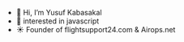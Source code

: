 - 👋 Hi, I’m Yusuf Kabasakal
- 👀 interested in javascript 
- ☀️ Founder of flightsupport24.com & Airops.net

<!---
ykabasakal/ykabasakal is a ✨ special ✨ repository because its `README.md` (this file) appears on your GitHub profile.
You can click the Preview link to take a look at your changes.
--->
